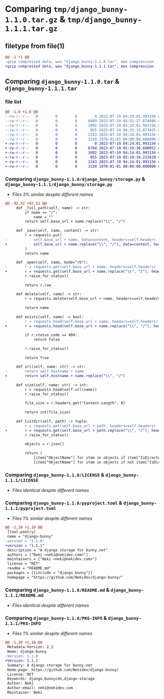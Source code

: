 # Comparing `tmp/django_bunny-1.1.0.tar.gz` & `tmp/django_bunny-1.1.1.tar.gz`

## filetype from file(1)

```diff
@@ -1 +1 @@
-gzip compressed data, was "django_bunny-1.1.0.tar", max compression
+gzip compressed data, was "django_bunny-1.1.1.tar", max compression
```

## Comparing `django_bunny-1.1.0.tar` & `django_bunny-1.1.1.tar`

### file list

```diff
@@ -1,6 +1,6 @@
--rw-r--r--   0        0        0        0 2023-07-19 04:24:01.993156 django_bunny-1.1.0/django_bunny/__init__.py
--rw-r--r--   0        0        0     6609 2023-07-19 04:31:27.674086 django_bunny-1.1.0/django_bunny/storage.py
--rw-r--r--   0        0        0     1092 2023-07-19 04:24:01.993156 django_bunny-1.1.0/LICENSE
--rw-r--r--   0        0        0      855 2023-07-19 04:32:15.873925 django_bunny-1.1.0/pyproject.toml
--rw-r--r--   0        0        0     2243 2023-07-19 04:24:01.993156 django_bunny-1.1.0/README.md
--rw-r--r--   0        0        0     3159 1970-01-01 00:00:00.000000 django_bunny-1.1.0/PKG-INFO
+-rw-r--r--   0        0        0        0 2023-07-19 04:24:01.993156 django_bunny-1.1.1/django_bunny/__init__.py
+-rw-r--r--   0        0        0     6704 2023-07-19 05:19:36.600052 django_bunny-1.1.1/django_bunny/storage.py
+-rw-r--r--   0        0        0     1092 2023-07-19 04:24:01.993156 django_bunny-1.1.1/LICENSE
+-rw-r--r--   0        0        0      855 2023-07-19 05:18:18.222820 django_bunny-1.1.1/pyproject.toml
+-rw-r--r--   0        0        0     2243 2023-07-19 04:24:01.993156 django_bunny-1.1.1/README.md
+-rw-r--r--   0        0        0     3159 1970-01-01 00:00:00.000000 django_bunny-1.1.1/PKG-INFO
```

### Comparing `django_bunny-1.1.0/django_bunny/storage.py` & `django_bunny-1.1.1/django_bunny/storage.py`

 * *Files 3% similar despite different names*

```diff
@@ -92,52 +92,52 @@
     def _full_path(self, name) -> str:
         if name == "/":
             name = ""
         return self.base_url + name.replace("\\", "/")
 
     def _save(self, name, content) -> str:
         r = requests.put(
-            self.base_url + name, data=content, headers=self.headers
+            self.base_url + name.replace("\\", "/"), data=content, headers=self.headers
         )
         return name
 
     def _open(self, name, mode="rb"):
-        r = requests.get(self.base_url + name, headers=self.headers)
+        r = requests.get(self.base_url + name.replace("\\", "/"), headers=self.headers)
         r.raise_for_status()
 
         return r.raw
 
     def delete(self, name) -> str:
         r = requests.delete(self.base_url + name, headers=self.headers)
 
         return name
 
     def exists(self, name) -> bool:
-        r = requests.head(self.base_url + name, headers=self.headers)
+        r = requests.head(self.base_url + name.replace("\\", "/"), headers=self.headers)
 
         if r.status_code == 404:
             return False
 
         r.raise_for_status()
 
         return True
 
     def url(self, name: str) -> str:
-        return self.hostname + name
+        return self.hostname + name.replace("\\", "/")
 
     def size(self, name: str) -> int:
         r = requests.head(self.url(name))
         r.raise_for_status()
 
         file_size = r.headers.get("Content-Length", 0)
 
         return int(file_size)
 
     def listdir(self, path) -> tuple:
-        r = requests.get(self.base_url + path, headers=self.headers)
+        r = requests.get(self.base_url + path.replace("\\", "/"), headers=self.headers)
         r.raise_for_status()
 
         objects = r.json()
 
         return (
             [item["ObjectName"] for item in objects if item["IsDirectory"]],
             [item["ObjectName"] for item in objects if not item["IsDirectory"]],
```

### Comparing `django_bunny-1.1.0/LICENSE` & `django_bunny-1.1.1/LICENSE`

 * *Files identical despite different names*

### Comparing `django_bunny-1.1.0/pyproject.toml` & `django_bunny-1.1.1/pyproject.toml`

 * *Files 1% similar despite different names*

```diff
@@ -1,10 +1,10 @@
 [tool.poetry]
 name = "django-bunny"
-version = "1.1.0"
+version = "1.1.1"
 description = "A django storage for bunny.net"
 authors = ["Neki <neki@nekidev.com>"]
 maintainers = ["Neki <neki@nekidev.com>"]
 license = "MIT"
 readme = "README.md"
 packages = [{include = "django_bunny"}]
 homepage = "https://github.com/Nekidev/django-bunny/"
```

### Comparing `django_bunny-1.1.0/README.md` & `django_bunny-1.1.1/README.md`

 * *Files identical despite different names*

### Comparing `django_bunny-1.1.0/PKG-INFO` & `django_bunny-1.1.1/PKG-INFO`

 * *Files 1% similar despite different names*

```diff
@@ -1,10 +1,10 @@
 Metadata-Version: 2.1
 Name: django-bunny
-Version: 1.1.0
+Version: 1.1.1
 Summary: A django storage for bunny.net
 Home-page: https://github.com/Nekidev/django-bunny/
 License: MIT
 Keywords: django,bunnycdn,django-storage
 Author: Neki
 Author-email: neki@nekidev.com
 Maintainer: Neki
```

